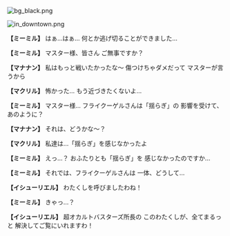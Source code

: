 
![bg_black.png](../images/backgrounds/bg_black.png)

![in_downtown.png](../images/backgrounds/in_downtown.png)

**【ミーミル】**
はぁ…はぁ…
何とか逃げ切ることができました…

**【ミーミル】**
マスター様、皆さん
ご無事ですか？

**【マナナン】**
私はもっと戦いたかったな～
傷つけちゃダメだって
マスターが言うから

**【マクリル】**
怖かった…
もう近づきたくないよ…

**【ミーミル】**
マスター様…
フライクーゲルさんは「揺らぎ」の
影響を受けて、あのように？

**【マナナン】**
それは、どうかな～？

**【マクリル】**
私達は…「揺らぎ」を感じなかったよ

**【ミーミル】**
えっ…？
おふたりとも「揺らぎ」を
感じなかったのですか…

**【ミーミル】**
それでは、フライクーゲルさんは
一体、どうして…

**【イシューリエル】**
わたくしを呼びましたわね！

**【ミーミル】**
きゃっ…？

**【イシューリエル】**
超オカルトバスターズ所長の
このわたくしが、全てまるっと
解決してご覧にいれますわ！
